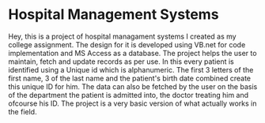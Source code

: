 # Hospital Management Systems
Hey, this is a project of hospital managament systems I created as my college assignment.
The design for it is developed using VB.net for code implementation and 
MS Access as a database.
The project helps the user to maintain, fetch and update records as per use.
In this every patient is identified using a Unique id which is alphanumeric. The first
3 letters of the first name, 3 of the last name and the patient's birth date combined
create this unique ID for him. 
The data can also be fetched by the user on the basis of the department the patient is 
admitted into, the doctor treating him and ofcourse his ID. 
The project is a very basic version of what actually works in the field. 

